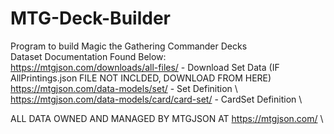 # MTG-Deck-Builder

Program to build Magic the Gathering Commander Decks \
Dataset Documentation Found Below: \
https://mtgjson.com/downloads/all-files/ - Download Set Data (IF AllPrintings.json FILE NOT INCLDED, DOWNLOAD FROM HERE) \
https://mtgjson.com/data-models/set/ - Set Definition \ 
https://mtgjson.com/data-models/card/card-set/ - CardSet Definition \ 

ALL DATA OWNED AND MANAGED BY MTGJSON AT https://mtgjson.com/ \
